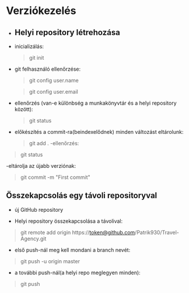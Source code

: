 # Verziókezelés

- ## Helyi repository létrehozása

- inicializálás:
    >git init




- git felhasználó ellenőrzése:
    >git config user.name
    
    >git config user.email


- ellenőrzés (van-e különbség a munkakönyvtár és a helyi repository között):
    >git status

- előkészítés a commit-ra(beindexelődnek) minden változást eltárolunk:
    >git add .
-ellenőrzés:
>git status

-eltárolja az újabb verziónak:
>git commit -m "First commit"


## Összekapcsolás egy távoli repositoryval

- új GitHub repository

- Helyi repository összekapcsolása a távolival:
> git remote add origin https://token@github.com/Patrik930/Travel-Agency.git

- első push-nál meg kell mondani a branch nevét:
>git push -u origin master

- a további push-nál(a helyi repo meglegyen minden):
>git push












